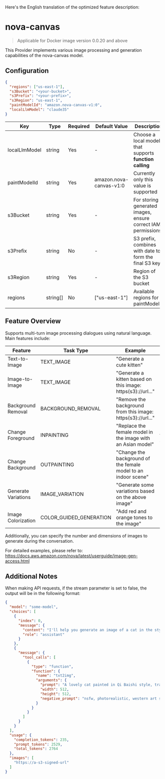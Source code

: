 Here's the English translation of the optimized feature description:

# nova-canvas

> Applicable for Docker image version 0.0.20 and above

This Provider implements various image processing and generation capabilities of the nova-canvas model.

## Configuration

```json
{
  "regions": ["us-east-1"],
  "s3Bucket": "<your-bucket>",
  "s3Prefix": "<your-prefix>",
  "s3Region": "us-east-1",
  "paintModelId": "amazon.nova-canvas-v1:0",
  "localLlmModel": "claude35"
}
```

| Key | Type | Required | Default Value | Description |
|-----|------|----------|---------------|-------------|
| localLlmModel | string | Yes | - | Choose a local model that supports **function calling** |
| paintModelId | string | Yes | amazon.nova-canvas-v1:0 | Currently only this value is supported |
| s3Bucket | string | Yes | - | For storing generated images, ensure correct IAM permissions |
| s3Prefix | string | No | - | S3 prefix, combines with date to form the final S3 key |
| s3Region | string | Yes | - | Region of the S3 bucket |
| regions | string[] | No | ["us-east-1"] | Available regions for paintModelId |

## Feature Overview

Supports multi-turn image processing dialogues using natural language. Main features include:

| Feature | Task Type | Example | Notes |
|---------|-----------|---------|-------|
| Text-to-Image | TEXT_IMAGE | "Generate a cute kitten" | - |
| Image-to-Image | TEXT_IMAGE | "Generate a kitten based on this image: https(s3)://url..." | May trigger IMAGE_VARIATION |
| Background Removal | BACKGROUND_REMOVAL | "Remove the background from this image: https(s3)://url..." | - |
| Change Foreground | INPAINTING | "Replace the female model in the image with an Asian model" | Clearly specify the foreground object to change |
| Change Background | OUTPAINTING | "Change the background of the female model to an indoor scene" | - |
| Generate Variations | IMAGE_VARIATION | "Generate some variations based on the above image" | - |
| Image Colorization | COLOR_GUIDED_GENERATION | "Add red and orange tones to the image" | - |

Additionally, you can specify the number and dimensions of images to generate during the conversation.

For detailed examples, please refer to: <https://docs.aws.amazon.com/nova/latest/userguide/image-gen-access.html>

## Additional Notes

When making API requests, if the stream parameter is set to false, the output will be in the following format:

```json
{
  "model": "some-model",
  "choices": [
    {
      "index": 0,
      "message": {
        "content": "I'll help you generate an image of a cat in the style of Qi Baishi, the renowned Chinese painter known for his watercolor works with bold, expressive brushstrokes and a distinctive traditional Chinese artistic style.\n\nLet me use the txt2img function to create this image. I'll craft a prompt that captures both the cat and Qi Baishi's artistic style.",
        "role": "assistant"
      }
    },
    {
      "message": {
        "tool_calls": [
          {
            "type": "function",
            "function": {
              "name": "txt2img",
              "arguments": {
                "prompt": "A lovely cat painted in Qi Baishi style, traditional Chinese ink and wash painting, expressive brushstrokes, minimalist composition, elegant and graceful, watercolor technique",
                "width": 512,
                "height": 512,
                "negative_prompt": "nsfw, photorealistic, western art style, digital art"
              }
            }
          }
        ]
      }
    }
  ],
  "usage": {
    "completion_tokens": 235,
    "prompt_tokens": 2529,
    "total_tokens": 2764
  },
  "images": [
    "https://a-s3-signed-url"
  ]
}
```
